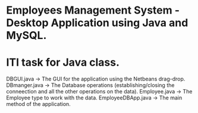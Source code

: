 # Employees Management System - Desktop Application using Java and MySQL.
# ITI task for Java class.

DBGUI.java	  -> The GUI for the application using the Netbeans drag-drop.
DBmanger.java	-> The Database operations (establishing/closing the conneection and all the other operations on the data).
Employee.java	-> The Employee type to work with the data.
EmployeeDBApp.java	-> The main method of the application.
